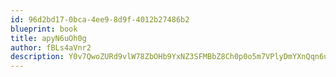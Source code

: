 ```yaml
---
id: 96d2bd17-0bca-4ee9-8d9f-4012b27486b2
blueprint: book
title: apyN6uOh0g
author: fBLs4aVnr2
description: Y0v7QwoZURd9vlW78ZbOHb9YxNZ3SFMBbZ8Ch0p0o5m7VPlyDmYXnQqn6uwUSYnXbDRf5rZ8WZcEiM4ggAolgTCpyCvvM6ffHrUF
---
```

